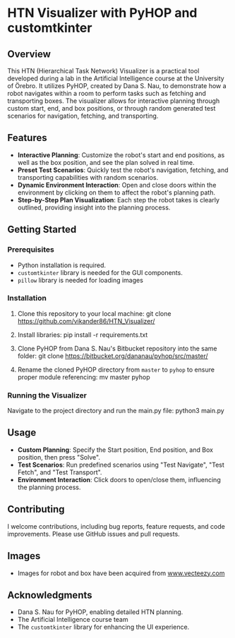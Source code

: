 # HTN Visualizer with PyHOP and customtkinter

## Overview

This HTN (Hierarchical Task Network) Visualizer is a practical tool developed during a lab in the Artificial Intelligence course at the University of Örebro.
It utilizes PyHOP, created by Dana S. Nau, to demonstrate how a robot navigates within a room to perform tasks such as fetching and transporting boxes.
The visualizer allows for interactive planning through custom start, end, and box positions, or through random generated test scenarios for navigation, fetching, and transporting.

## Features

- **Interactive Planning**: Customize the robot's start and end positions, as well as the box position, and see the plan solved in real time.
- **Preset Test Scenarios**: Quickly test the robot's navigation, fetching, and transporting capabilities with random scenarios.
- **Dynamic Environment Interaction**: Open and close doors within the environment by clicking on them to affect the robot's planning path.
- **Step-by-Step Plan Visualization**: Each step the robot takes is clearly outlined, providing insight into the planning process.

## Getting Started

### Prerequisites

- Python installation is required.
- `customtkinter` library is needed for the GUI components.
- `pillow` library is needed for loading images

### Installation

1. Clone this repository to your local machine:
   git clone https://github.com/vikander86/HTN_Visualizer/

2. Install libraries:
   pip install -r requirements.txt

3. Clone PyHOP from Dana S. Nau's Bitbucket repository into the same folder:
   git clone https://bitbucket.org/dananau/pyhop/src/master/

4. Rename the cloned PyHOP directory from `master` to `pyhop` to ensure proper module referencing:
   mv master pyhop

### Running the Visualizer

Navigate to the project directory and run the main.py file:
python3 main.py

## Usage

- **Custom Planning**: Specify the Start position, End position, and Box position, then press "Solve".
- **Test Scenarios**: Run predefined scenarios using "Test Navigate", "Test Fetch", and "Test Transport".
- **Environment Interaction**: Click doors to open/close them, influencing the planning process.

## Contributing

I welcome contributions, including bug reports, feature requests, and code improvements. Please use GitHub issues and pull requests.

## Images

- Images for robot and box have been acquired from www.vecteezy.com

## Acknowledgments

- Dana S. Nau for PyHOP, enabling detailed HTN planning.
- The Artificial Intelligence course team
- The `customtkinter` library for enhancing the UI experience.
